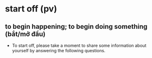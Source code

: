 # start off (pv)

## to begin happening; to begin doing something (bắt/mở đầu)

- To start off, please take a moment to share some information about yourself by answering the following questions.